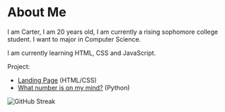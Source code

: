 # About Me

I am Carter, I am 20 years old, I am currently a rising sophomore college student. I want to major in Computer Science.

I am currently learning HTML, CSS and JavaScript.

Project:
  - [Landing Page](https://carter028.github.io/Landing-Page) (HTML/CSS)
  - [What number is on my mind?](https://replit.com/@Carter028/What-number-is-on-my-mind) (Python)

![GitHub Streak](https://github-readme-streak-stats.herokuapp.com?user=Carter028&count_private=true&theme=github-dark&date_format=M%20j%5B%2C%20Y%5D)
